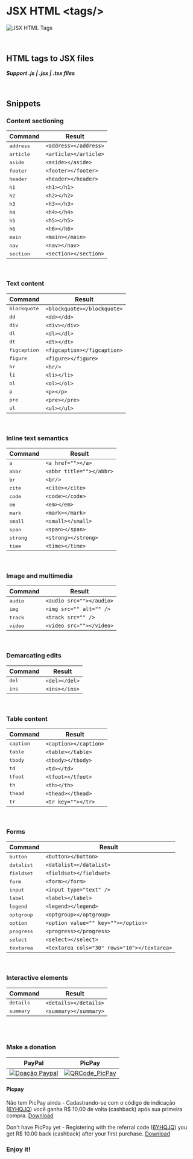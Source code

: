 # JSX HTML <tags\/\>

![JSX HTML Tags](https://github.com/angelorpt/vscode-jsx-html-tags/raw/master/./img/logo.png)

<br>

## HTML tags to JSX files 

_**Support .js | .jsx | .tsx files**_

<br>

## Snippets

### Content sectioning

Command                | Result
-----------------------|-------------------------------------------
<kbd>address</kbd>     |  `<address></address>`
<kbd>article</kbd>     |  `<article></article>`
<kbd>aside</kbd>       |  `<aside></aside>`
<kbd>footer</kbd>      |  `<footer></footer>`
<kbd>header</kbd>      |  `<header></header>`
<kbd>h1</kbd>          |  `<h1></h1>`
<kbd>h2</kbd>          |  `<h2></h2>`
<kbd>h3</kbd>          |  `<h3></h3>`
<kbd>h4</kbd>          |  `<h4></h4>`
<kbd>h5</kbd>          |  `<h5></h5>`
<kbd>h6</kbd>          |  `<h6></h6>`
<kbd>main</kbd>        |  `<main></main>`
<kbd>nav</kbd>         |  `<nav></nav>`
<kbd>section</kbd>     |  `<section></section>`

<br>

### Text content

Command                | Result
-----------------------|-------------------------------------------
<kbd>blockquote</kbd>  |  `<blockquote></blockquote>`
<kbd>dd</kbd>          |  `<dd></dd>`
<kbd>div</kbd>         |  `<div></div>`
<kbd>dl</kbd>          |  `<dl></dl>`
<kbd>dt</kbd>          |  `<dt></dt>`
<kbd>figcaption</kbd>  |  `<figcaption></figcaption>`
<kbd>figure</kbd>      |  `<figure></figure>`
<kbd>hr</kbd>          |  `<hr/>`
<kbd>li</kbd>          |  `<li></li>`
<kbd>ol</kbd>          |  `<ol></ol>`
<kbd>p</kbd>           |  `<p></p>`
<kbd>pre</kbd>         |  `<pre></pre>`
<kbd>ul</kbd>          |  `<ul></ul>`

<br>

### Inline text semantics

Command                | Result
-----------------------|-------------------------------------------
<kbd>a</kbd>           |  `<a href=""></a>`
<kbd>abbr</kbd>        |  `<abbr title=""></abbr>`
<kbd>br</kbd>          |  `<br/>`
<kbd>cite</kbd>        |  `<cite></cite>`
<kbd>code</kbd>        |  `<code></code>`
<kbd>em</kbd>          |  `<em></em>`
<kbd>mark</kbd>        |  `<mark></mark>`
<kbd>small</kbd>       |  `<small></small>`
<kbd>span</kbd>        |  `<span></span>`
<kbd>strong</kbd>      |  `<strong></strong>`
<kbd>time</kbd>        |  `<time></time>`

<br>

### Image and multimedia

Command                | Result
-----------------------|-------------------------------------------
<kbd>audio</kbd>       |  `<audio src=""></audio>`
<kbd>img</kbd>         |  `<img src="" alt="" />`
<kbd>track</kbd>       |  `<track src="" />`
<kbd>video</kbd>       |  `<video src=""></video>`

<br>

### Demarcating edits

Command                | Result
-----------------------|-------------------------------------------
<kbd>del</kbd>         |  `<del></del>`
<kbd>ins</kbd>         |  `<ins></ins>`

<br>

### Table content

Command                | Result
-----------------------|-------------------------------------------
<kbd>caption</kbd>     |  `<caption></caption>`
<kbd>table</kbd>       |  `<table></table>`
<kbd>tbody</kbd>       |  `<tbody></tbody>`
<kbd>td</kbd>          |  `<td></td>`
<kbd>tfoot</kbd>       |  `<tfoot></tfoot>`
<kbd>th</kbd>          |  `<th></th>`
<kbd>thead</kbd>       |  `<thead></thead>`
<kbd>tr</kbd>          |  `<tr key=""></tr>`

<br>

### Forms

Command                | Result
-----------------------|-------------------------------------------
<kbd>button</kbd>      |  `<button></button>`
<kbd>datalist</kbd>    |  `<datalist></datalist>`
<kbd>fieldset</kbd>    |  `<fieldset></fieldset>`
<kbd>form</kbd>        |  `<form></form>`
<kbd>input</kbd>       |  `<input type="text" />`
<kbd>label</kbd>       |  `<label></label>`
<kbd>legend</kbd>      |  `<legend></legend>`
<kbd>optgroup</kbd>    |  `<optgroup></optgroup>`
<kbd>option</kbd>      |  `<option value="" key=""></option>`
<kbd>progress</kbd>    |  `<progress></progress>`
<kbd>select</kbd>      |  `<select></select>`
<kbd>textarea</kbd>    |  `<textarea cols="30" rows="10"></textarea>`

<br>

### Interactive elements

Command                | Result
-----------------------|-------------------------------------------
<kbd>details</kbd>     |  `<details></details>`
<kbd>summary</kbd>     |  `<summary></summary>`

<br><br>

### Make a donation

PayPal                 | PicPay
---------------------- | -------------------
[ ![Doação Paypal](https://github.com/angelorpt/vscode-jsx-html-tags/raw/master/./img/Paypal.png) ](https://www.paypal.com/cgi-bin/webscr?cmd=_s-xclick&hosted_button_id=UTR3YYMAXQGFC&source=url) | [ ![QRCode_PicPay](https://github.com/angelorpt/vscode-jsx-html-tags/raw/master/./img/Picpay.png) ](https://picpay.me/angelo.pinto)


#### Picpay

Não tem PicPay ainda - Cadastrando-se com o código de indicação ([6YHQJQ](http://www.picpay.com/convite?6YHQJQ)) você ganha R$ 10,00 de volta (cashback) após sua primeira compra. [Download](http://www.picpay.com/convite?6YHQJQ)

Don't have PicPay yet - Registering with the referral code ([6YHQJQ](http://www.picpay.com/convite?6YHQJQ)) you get R$ 10.00 back (cashback) after your first purchase. [Download](http://www.picpay.com/convite?6YHQJQ)

### Enjoy it!